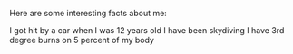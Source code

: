 Here are some interesting facts about me:

I got hit by a car when I was 12 years old
I have been skydiving
I have 3rd degree burns on 5 percent of my body

